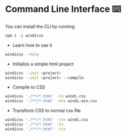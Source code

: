 # Command Line Interface ⌨️

You can install the CLI by running:

```bash
npm i -g windicss
```

- Learn how to use it
```bash
windicss --help
```
- Initialize a simple html project
```bash
windicss --init <project>
windicss --init <project> --compile
```
- Compile to CSS
```bash
windicss './**/*.html' -to windi.css
windicss './**/*.html' -mto windi.min.css
```
- Transform CSS to normal css file
```bash
windicss './**/*.html' -cto windi.css
windicss './**/*.html' -ts
windicss './**/*.html' -cts
```
